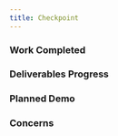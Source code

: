 ```yaml
---
title: Checkpoint
---
```


### Work Completed

### Deliverables Progress

### Planned Demo

### Concerns
